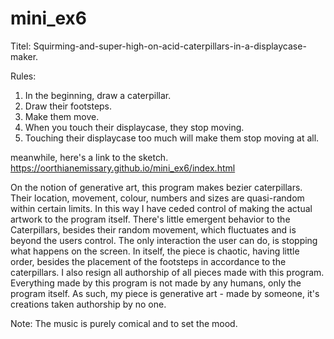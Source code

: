 # mini_ex6

Titel: Squirming-and-super-high-on-acid-caterpillars-in-a-displaycase-maker.

Rules:
1. In the beginning, draw a caterpillar.
2. Draw their footsteps.
3. Make them move.
5. When you touch their displaycase, they stop moving.
6. Touching their displaycase too much will make them stop moving at all.

meanwhile, here's a link to the sketch.
https://oorthianemissary.github.io/mini_ex6/index.html

On the notion of generative art, this program makes bezier caterpillars. Their location, movement, colour, numbers and sizes are quasi-random within certain limits. In this way I have ceded control of making the actual artwork to the program itself. There's little emergent behavior to the Caterpillars, besides their random movement, which fluctuates and is beyond the users control.
The only interaction the user can do, is stopping what happens on the screen. In itself, the piece is chaotic, having little order, besides the placement of the footsteps in accordance to the caterpillars.
I also resign all authorship of all pieces made with this program. Everything made by this program is not made by any humans, only the program itself. As such, my piece is generative art - made by someone, it's creations taken authorship by no one.

Note: The music is purely comical and to set the mood.
